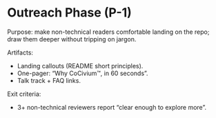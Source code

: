 <!-- status: stub; target: 150+ words -->
# Outreach Phase (P-1)

Purpose: make non-technical readers comfortable landing on the repo; draw them deeper without tripping on jargon.

Artifacts:
- Landing callouts (README short principles).
- One-pager: “Why CoCivium™, in 60 seconds”.
- Talk track + FAQ links.

Exit criteria:
- 3+ non-technical reviewers report “clear enough to explore more”.


